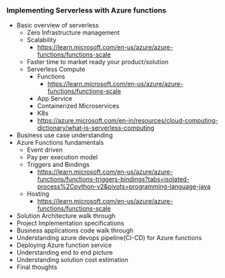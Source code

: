 <b><h3>Implementing Serverless with Azure functions</h3></b>

- Basic overview of serverless
  - Zero Infrastructure management
  - Scalability
    - https://learn.microsoft.com/en-us/azure/azure-functions/functions-scale
  - Faster time to market ready your product/solution
  - Serverless Compute
    - Functions
      - https://learn.microsoft.com/en-us/azure/azure-functions/functions-scale
    - App Service
    - Containerized Microservices
    - K8s
    - https://azure.microsoft.com/en-in/resources/cloud-computing-dictionary/what-is-serverless-computing
- Business use case understanding
- Azure Functions fundamentals
  - Event driven
  - Pay per execution model
  - Triggers and Bindings
    - https://learn.microsoft.com/en-us/azure/azure-functions/functions-triggers-bindings?tabs=isolated-process%2Cpython-v2&pivots=programming-language-java
  - Hosting
    - https://learn.microsoft.com/en-us/azure/azure-functions/functions-scale
- Solution Architecture walk through
- Project Implementation specifications
- Business applications code walk through
- Understanding azure devops pipeline(CI-CD) for Azure functions
- Deploying Azure function service
- Understanding end to end picture
- Understanding solution cost estimation
- Final thoughts
